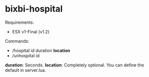 # bixbi-hospital

Requirements:

- ESX v1-Final (v1.2)

Commands:

- /hospital id duration **location**
- /unhospital id

**duration**: Seconds.
**location**: Completely optional. You can define the default in server.lua.
